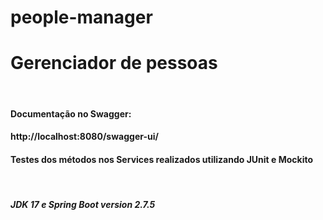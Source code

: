 # people-manager

<h1>Gerenciador de pessoas</h1><br>

<h4>Documentação no Swagger: <h4> http://localhost:8080/swagger-ui/

<h4>Testes dos métodos nos Services realizados utilizando JUnit e Mockito</h4><br>
<h5>JDK 17 e Spring Boot version 2.7.5</h5>
